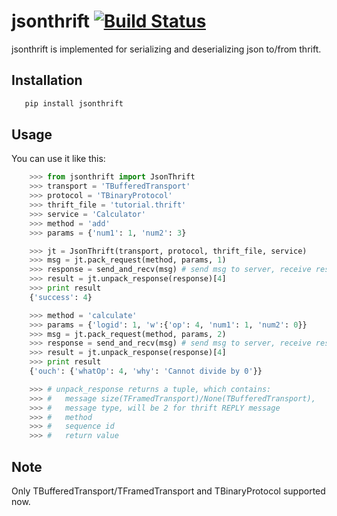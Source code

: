 # jsonthrift [![Build Status](https://travis-ci.org/WKPlus/jsonthrift.svg?branch=master)](https://travis-ci.org/WKPlus/jsonthrift)

  jsonthrift is implemented for serializing and deserializing json to/from thrift.


## Installation

```bash
   pip install jsonthrift
```

## Usage

  You can use it like this:

```python
    >>> from jsonthrift import JsonThrift
    >>> transport = 'TBufferedTransport'
    >>> protocol = 'TBinaryProtocol'
    >>> thrift_file = 'tutorial.thrift'
    >>> service = 'Calculator'
    >>> method = 'add'
    >>> params = {'num1': 1, 'num2': 3}

    >>> jt = JsonThrift(transport, protocol, thrift_file, service)
    >>> msg = jt.pack_request(method, params, 1)
    >>> response = send_and_recv(msg) # send msg to server, receive response
    >>> result = jt.unpack_response(response)[4]
    >>> print result
    {'success': 4}

    >>> method = 'calculate'
    >>> params = {'logid': 1, 'w':{'op': 4, 'num1': 1, 'num2': 0}}
    >>> msg = jt.pack_request(method, params, 2)
    >>> response = send_and_recv(msg) # send msg to server, receive response
    >>> result = jt.unpack_response(response)[4]
    >>> print result
    {'ouch': {'whatOp': 4, 'why': 'Cannot divide by 0'}}

    >>> # unpack_response returns a tuple, which contains:
    >>> #   message size(TFramedTransport)/None(TBufferedTransport),
    >>> #   message type, will be 2 for thrift REPLY message
    >>> #   method
    >>> #   sequence id
    >>> #   return value

```

## Note

  Only TBufferedTransport/TFramedTransport and TBinaryProtocol supported now.
